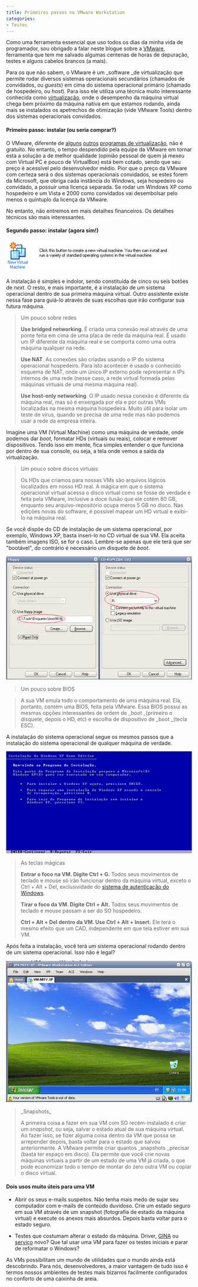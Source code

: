```yaml
---
title: Primeiros passos no VMware Workstation
categories:
- Testes
---
```


Como uma ferramenta essencial que uso todos os dias da minha vida de programador, sou obrigado a falar neste blogue sobre a [VMware](http://www.vmware.com), ferramenta que tem me salvado algumas centenas de horas de depuração, testes e alguns cabelos brancos (a mais).

Para os que não sabem, o VMware é um _software _de virtualização que permite rodar diversos sistemas operacionais secundários (chamados de convidados, ou _guests_) em cima do sistema operacional primário (chamado de hospedeiro, ou _host_). Para isso ele utiliza uma técnica muito interessante conhecida como [virtualização](http://en.wikipedia.org/wiki/Virtualization), onde o desempenho da máquina virtual chega bem próximo da máquina nativa em que estamos rodando, ainda mais se instalados os apetrechos de otimização (vide VMware Tools) dentro dos sistemas operacionais convidados.




#### Primeiro passo: instalar (ou seria comprar?)


O VMware, diferente de [alguns](http://www.microsoft.com/windows/downloads/virtualpc/default.mspx) [outros](http://www.caloni.com.br/virtualbox) [programas de virtualização](http://www.cl.cam.ac.uk/research/srg/netos/xen/), não é gratuito. No entanto, o tempo despendido pela equipe da VMware em tornar esta a solução a de melhor qualidade (opinião pessoal de quem já mexeu com Virtual PC e pouco de VirtualBox) está bem cotado, sendo que seu preço é acessível pelo desenvolvedor médio. Pior que o preço da VMware com certeza será o dos sistemas operacionais convidados, se estes forem da Microsoft, que obriga cada instância do Windows, seja hospedeiro ou convidado, a possuir uma licença separada. Se rodar um Windows XP como hospedeiro e um Vista e 2000 como convidados vai desembolsar pelo menos o quíntuplo da licença da VMware.

No entanto, não entremos em mais detalhes financeiros. Os detalhes técnicos são mais interessantes.


#### Segundo passo: instalar (agora sim!)


![newvm.PNG](/images/newvm.PNG)

A instalação é simples e indolor, sendo constituída de cinco ou seis botões de _next_. O resto, e mais importante, é a instalação de um sistema operacional dentro de sua primeira máquina virtual. Outro assistente existe nessa fase para guiá-lo através de suas escolhas que irão configurar sua futura máquina.


<blockquote>Um pouco sobre redes

**Use bridged networking**. É criada uma conexão real através de uma ponte feita em cima de uma placa de rede da máquina real. É usado um IP diferente da máquina real e se comporta como uma outra máquina qualquer na rede.

**Use NAT**. As conexões são criadas usando o IP do sistema operacional hospedeiro. Para isto acontecer é usado o conhecido esquema de NAT, onde um único IP externo pode representar n IPs internos de uma rede (nesse caso, a rede virtual formada pelas máquinas virtuais de uma mesma máquina real).

**Use host-only networking**. O IP usado nessa conexão é diferente da máquina real, mas só é enxergada por ela e por outras VMs localizadas na mesma máquina hospedeira. Muito útil para isolar um teste de vírus, quando se precisa de uma rede mas não podemos usar a rede da empresa inteira.</blockquote>


Imagine uma VM (Virtual Machine) como uma máquina de verdade, onde podemos dar _boot_, formatar HDs (virtuais ou reais), colocar e remover dispositivos. Tendo isso em mente, fica simples entender o que funciona por dentro de sua console, ou seja, a tela onde vemos a saída da virtualização.


<blockquote>Um pouco sobre discos virtuais

Os HDs que criamos para nossas VMs são arquivos lógicos localizados em nosso HD real. A mágica em que o sistema operacional virtual acessa o disco virtual como se fosse de verdade é feita pela VMware, inclusive a doce ilusão que ele cotém 80 GB, enquanto seu arquivo-repositório ocupa meros 5 GB no disco. Nas edições novas do software, é possível mapear um HD virtual e exibi-lo na máquina real.</blockquote>


Se você dispõe do CD de instalação de um sistema operacional, por exemplo, Windows XP, basta inseri-lo no CD virtual de sua VM. Ela aceita também imagens ISO, se for o caso. Lembre-se apenas que ele terá que ser "bootável", do contrário é necessário um disquete de _boot_.

![vmdevices.PNG](/images/vmdevices.PNG)


<blockquote>Um pouco sobre BIOS</blockquote>




<blockquote>A sua VM emula todo o comportamento de uma máquina real. Ela, portanto, contém uma BIOS, feita pela VMware. Essa BIOS possui as mesmas opções interessantes de ordem de _boot _(primeiro o disquete, depois o HD, etc) e escolha de dispositivo de _boot _(tecla ESC).</blockquote>


A instalação do sistema operacional segue os mesmos passos que a instalação do sistema operacional de qualquer máquina de verdade.

[![xpinstall.PNG](/images/xpinstall.PNG)](/images/xpinstall.PNG)


<blockquote>As teclas mágicas

**Entrar o foco na VM. Digite Ctrl + G.** Todos seus movimentos de teclado e mouse só irão funcionar dentro da máquina virtual, exceto o Ctrl + Alt + Del, exclusividade do [sistema de autenticação do Windows](http://www.caloni.com.br/gina-x-credential-provider).

**Tirar o foco da VM. Digite Ctrl + Alt.** Todos seus movimentos de teclado e mouse passam a ser do SO hospedeiro.

**Ctrl + Alt + Del dentro da VM. Use Ctrl + Alt + Insert.** Ele terá o mesmo efeito que um CAD, independente em que tela estiver em sua VM.</blockquote>


Após feita a instalação, você terá um sistema operacional rodando dentro de um sistema operacional. Isso não é legal?

[![xpvm.PNG](/images/xpvm.PNG)](/images/xpvm.PNG)


<blockquote>_Snapshots_

A primeira coisa a fazer em sua VM com SO recém-instalado é criar um _snapshot_, ou seja, salvar o estado atual de sua máquina virtual. Ao fazer isso, se fizer alguma coisa dentro da VM que possa se arrepender depois, basta voltar para o estado que salvou anteriormente. A VMware permite criar quantos _snapshots _precisar (basta ter espaço em disco). Ela permite que você crie novas máquinas virtuais a partir de um estado de uma VM já criada, o que pode economizar todo o tempo de montar do zero outra VM ou copiar o disco virtual.</blockquote>




#### Dois usos muito úteis para uma VM





	
  * Abrir os seus e-mails suspeitos. Não tenha mais medo de sujar seu computador com e-mails de conteúdo duvidoso. Crie um estado seguro em sua VM através de um snapshot (fotografia de estado da máquina virtual) e execute os anexos mais absurdos. Depois basta voltar para o estado seguro.

	
  * Testes que costumam alterar o estado da máquina. Driver, [GINA](http://www.caloni.com.br/gina-x-credential-provider) ou [serviço](http://www.caloni.com.br/como-rodar-qualquer-coisa-como-servico) novo? Que tal usar uma VM para fazer os testes iniciais e parar de reformatar o Windows?


As VMs possibilitam um mundo de utilidades que o mundo ainda está descobrindo. Para nós, desenvolvedores, a maior vantagem de tudo isso é termos nossos ambientes de testes mais bizarros facilmente configurados no conforto de uma caixinha de areia.
